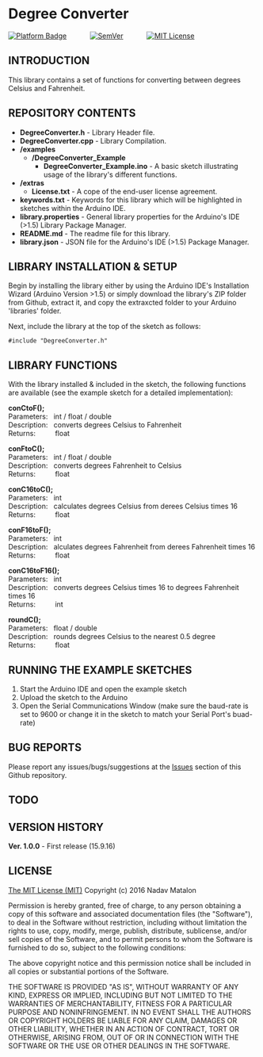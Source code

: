 
# Degree Converter

[![Platform Badge](https://img.shields.io/badge/platform-Arduino-orange.svg)](https://www.arduino.cc/)
&nbsp;&nbsp;&nbsp;&nbsp;&nbsp;&nbsp;&nbsp;&nbsp;&nbsp;&nbsp;
[![SemVer](https://img.shields.io/badge/SemVer-1.0.0-brightgreen.svg)](http://semver.org/)
&nbsp;&nbsp;&nbsp;&nbsp;&nbsp;&nbsp;&nbsp;&nbsp;&nbsp;&nbsp;
[![MIT License](https://img.shields.io/badge/license-MIT-blue.svg)](https://opensource.org/licenses/MIT)

## INTRODUCTION

This library contains a set of functions for converting between degrees Celsius and Fahrenheit.

## REPOSITORY CONTENTS

- **DegreeConverter.h** - Library Header file.
- **DegreeConverter.cpp** - Library Compilation.
- **/examples**  
  - **/DegreeConverter_Example**
    - **DegreeConverter_Example.ino** - A basic sketch illustrating usage of the library's different functions.
- **/extras** 
  - **License.txt** - A cope of the end-user license agreement.  
- **keywords.txt** - Keywords for this library which will be highlighted in sketches within the Arduino IDE. 
- **library.properties** - General library properties for the Arduino's IDE (>1.5) Library Package Manager.
- **README.md** - The readme file for this library.
- **library.json** - JSON file for the Arduino's IDE (>1.5) Package Manager.

## LIBRARY INSTALLATION & SETUP

Begin by installing the library either by using the Arduino IDE's Installation Wizard (Arduino Version >1.5) or simply download the library's ZIP folder from Github, extract it, and copy the extraxcted folder to your Arduino 'libraries' folder.

Next, include the library at the top of the sketch as follows:

```
#include "DegreeConverter.h"
```

## LIBRARY FUNCTIONS

With the library installed & included in the sketch, the following functions are available (see the  example sketch for a detailed implementation):

__conCtoF();__  
Parameters:&nbsp;&nbsp;&nbsp;int / float / double  
Description:&nbsp;&nbsp;&nbsp;converts degrees Celsius to Fahrenheit   
Returns:&nbsp;&nbsp;&nbsp;&nbsp;&nbsp;&nbsp;&nbsp;&nbsp;&nbsp;&nbsp;float  

__conFtoC();__  
Parameters:&nbsp;&nbsp;&nbsp;int / float / double  
Description:&nbsp;&nbsp;&nbsp;converts degrees Fahrenheit to Celsius  
Returns:&nbsp;&nbsp;&nbsp;&nbsp;&nbsp;&nbsp;&nbsp;&nbsp;&nbsp;&nbsp;float  

__conC16toC();__  
Parameters:&nbsp;&nbsp;&nbsp;int  
Description:&nbsp;&nbsp;&nbsp;calculates degrees Celsius from derees Celsius times 16   
Returns:&nbsp;&nbsp;&nbsp;&nbsp;&nbsp;&nbsp;&nbsp;&nbsp;&nbsp;&nbsp;float  

__conF16toF();__  
Parameters:&nbsp;&nbsp;&nbsp;int  
Description:&nbsp;&nbsp;&nbsp;alculates degrees Fahrenheit from derees Fahrenheit times 16  
Returns:&nbsp;&nbsp;&nbsp;&nbsp;&nbsp;&nbsp;&nbsp;&nbsp;&nbsp;&nbsp;float  

__conC16toF16();__  
Parameters:&nbsp;&nbsp;&nbsp;int  
Description:&nbsp;&nbsp;&nbsp;converts degrees Celsius times 16 to degrees Fahrenheit times 16  
Returns:&nbsp;&nbsp;&nbsp;&nbsp;&nbsp;&nbsp;&nbsp;&nbsp;&nbsp;&nbsp;int  

__roundC();__  
Parameters:&nbsp;&nbsp;&nbsp;float / double  
Description:&nbsp;&nbsp;&nbsp;rounds degrees Celsius to the nearest 0.5 degree  
Returns:&nbsp;&nbsp;&nbsp;&nbsp;&nbsp;&nbsp;&nbsp;&nbsp;&nbsp;&nbsp;float  

## RUNNING THE EXAMPLE SKETCHES

1) Start the Arduino IDE and open the example sketch  
2) Upload the sketch to the Arduino  
3) Open the Serial Communications Window (make sure the baud-rate is set to 9600 or change it in the sketch to match your Serial Port's buad-rate)  

## BUG REPORTS

Please report any issues/bugs/suggestions at the [Issues](https://github.com/nadavmatalon/DegreeConverter/issues) section of this Github repository.

## TODO


## VERSION HISTORY

__Ver. 1.0.0__ - First release (15.9.16)  

## LICENSE

[The MIT License (MIT)](https://opensource.org/licenses/MIT)
Copyright (c) 2016 Nadav Matalon

Permission is hereby granted, free of charge, to any person obtaining a copy of this software and associated documentation files (the "Software"), to deal in the Software without restriction, including without limitation the rights to use, copy, modify, merge, publish, distribute, sublicense, and/or sell copies of the Software, and to permit persons to whom the Software is furnished to do so, subject to the following conditions:

The above copyright notice and this permission notice shall be included in all copies or substantial portions of the Software.

THE SOFTWARE IS PROVIDED "AS IS", WITHOUT WARRANTY OF ANY KIND, EXPRESS OR IMPLIED, INCLUDING BUT NOT LIMITED TO THE WARRANTIES OF MERCHANTABILITY, FITNESS FOR A PARTICULAR PURPOSE AND NONINFRINGEMENT. IN NO EVENT SHALL THE AUTHORS OR COPYRIGHT HOLDERS BE LIABLE FOR ANY CLAIM, DAMAGES OR OTHER LIABILITY, WHETHER IN AN ACTION OF CONTRACT, TORT OR OTHERWISE, ARISING FROM, OUT OF OR IN CONNECTION WITH THE SOFTWARE OR THE USE OR OTHER DEALINGS IN THE SOFTWARE.

